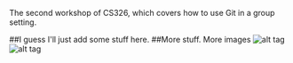 

The second workshop of CS326, which covers how to use Git in a group setting.

##I guess I'll just add some stuff here.
##More stuff. More images
![alt tag](https://i.imgur.com/xVtN37y.jpg)
![alt tag](https://i.imgur.com/JgtAo12.jpg)
